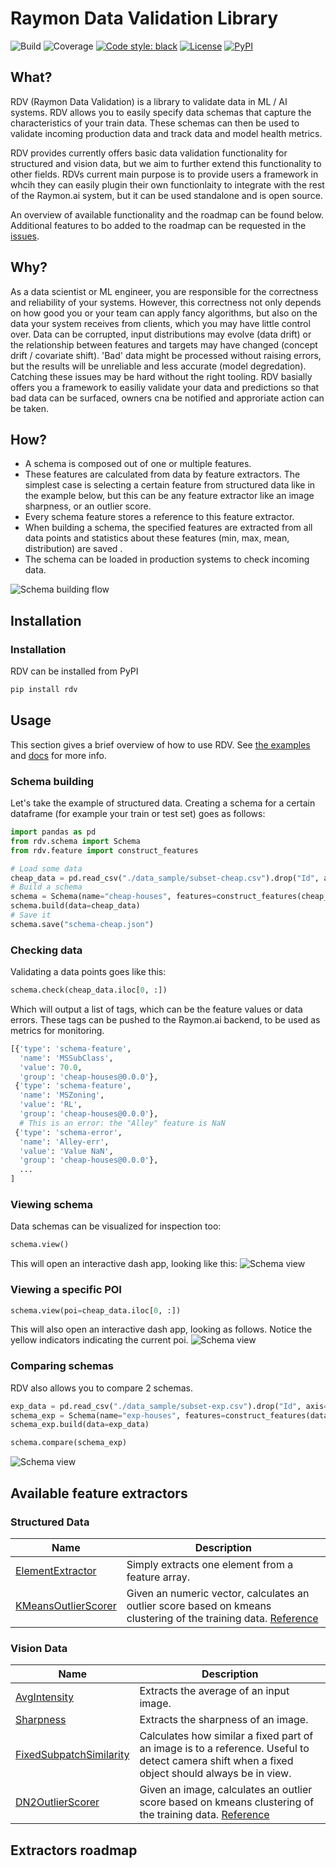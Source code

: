 
# Raymon Data Validation Library

![Build](https://github.com/raymon-ai/data-validation/workflows/build/badge.svg)
![Coverage](https://github.com/raymon-ai/badges/blob/master/rdv/coverage.svg)
[![Code style: black](https://img.shields.io/badge/code%20style-black-000000.svg)](https://github.com/psf/black)
<a href="https://github.com/raymon-ai/data-validation/blob/master/LICENSE.md"><img alt="License" src="https://img.shields.io/github/license/raymon-ai/data-validation"></a>
<a href="https://pypi.org/project/rdv/"><img alt="PyPI" src="https://img.shields.io/pypi/v/rdv"></a>



## What?
RDV (Raymon Data Validation) is a library to validate data in ML / AI systems. RDV allows you to easily specify data schemas that capture the characteristics of your train data. These schemas can then be used to validate incoming production data and track data and model health metrics.

RDV provides currently offers basic data validation functionality for structured and vision data, but we aim to further extend this functionality to other fields. RDVs current main purpose is to provide users a framework in whcih they can easily plugin their own functionlaity to integrate with the rest of the Raymon.ai system, but it can be used standalone and is open source.

An overview of available functionality and the roadmap can be found below. Additional features to bo added to the roadmap can be requested in the [issues](https://github.com/raymon-ai/data-validation/issues).

## Why?
As a data scientist or ML engineer, you are responsible for the correctness and reliability of your systems. However, this correctness not only depends on how good you or your team can apply fancy algorithms, but also on the data your system receives from clients, which you may have little control over. Data can be corrupted, input distributions may evolve (data drift) or the relationship between features and targets may have changed (concept drift / covariate shift). 'Bad' data might be processed without raising errors, but the results will be unreliable and less accurate (model degredation). Catching these issues may be hard without the right tooling. RDV basially offers you a framework to easiliy validate your data and predictions so that bad data can be surfaced, owners cna be notified and approriate action can be taken.

## How?

- A schema is composed out of one or multiple features.
- These features are calculated from data by feature extractors. The simplest case is selecting a certain feature from structured data like in the example below, but this can be any feature extractor like an image sharpness, or an outlier score.
- Every schema feature stores a reference to this feature extractor. 
- When building a schema, the specified features are extracted from all data points and statistics about these features (min, max, mean, distribution) are saved .
- The schema can be loaded in production systems to check incoming data.

![Schema building flow](docs/images/flow.png "Schema building flow")



## Installation 

### Installation
RDV can be installed from PyPI

```bash
pip install rdv
```

## Usage
This section gives a brief overview of how to use RDV. See [the examples](https://github.com/raymon-ai/data-validation/tree/master/examples) and [docs](https://github.com/raymon-ai/data-validation/tree/master/docs) for more info.

### Schema building

Let's take the example of structured data. Creating a schema for a certain dataframe (for example your train or test set) goes as follows:
```python
import pandas as pd
from rdv.schema import Schema
from rdv.feature import construct_features

# Load some data
cheap_data = pd.read_csv("./data_sample/subset-cheap.csv").drop("Id", axis="columns")
# Build a schema
schema = Schema(name="cheap-houses", features=construct_features(cheap_data.dtypes))
schema.build(data=cheap_data)
# Save it
schema.save("schema-cheap.json")
```
### Checking data
Validating a data points goes like this:
```python
schema.check(cheap_data.iloc[0, :])
```
Which will output a list of tags, which can be the feature values or data errors. These tags can be pushed to the Raymon.ai backend, to be used as metrics for monitoring.
```python
[{'type': 'schema-feature',
  'name': 'MSSubClass',
  'value': 70.0,
  'group': 'cheap-houses@0.0.0'},
 {'type': 'schema-feature',
  'name': 'MSZoning',
  'value': 'RL',
  'group': 'cheap-houses@0.0.0'},
  # This is an error: the "Alley" feature is NaN
 {'type': 'schema-error',
  'name': 'Alley-err',
  'value': 'Value NaN',
  'group': 'cheap-houses@0.0.0'},
  ...
]
```

### Viewing schema
Data schemas can be visualized for inspection too:
```python
schema.view()
```
This will open an interactive dash app, looking like this:
![Schema view](docs/images/viewschema.png "Viewing a schema looks like this.")

### Viewing a specific POI
```python
schema.view(poi=cheap_data.iloc[0, :])

```
This will also open an interactive dash app, looking as follows. Notice the yellow indicators indicating the current poi.
![Schema view](docs/images/viewschemapoi.png "Viewing a schema with a poi looks like this.")

### Comparing schemas
RDV also allows you to compare 2 schemas.

```python
exp_data = pd.read_csv("./data_sample/subset-exp.csv").drop("Id", axis="columns")
schema_exp = Schema(name="exp-houses", features=construct_features(data.dtypes))
schema_exp.build(data=exp_data)

schema.compare(schema_exp)
```
![Schema view](docs/images/compareschema.png "Comparing schemas looks like this.")

## Available feature extractors

### Structured Data
| Name | Description   |
| ---- | ---- |
| [ElementExtractor](https://github.com/raymon-ai/data-validation/blob/master/rdv/extractors/structured/element.py)   | Simply extracts one element from a feature array. |                                                                                                 |
| [KMeansOutlierScorer](https://github.com/raymon-ai/data-validation/blob/master/rdv/extractors/structured/kmeans.py) | Given an numeric vector, calculates an outlier score based on kmeans clustering of the training data. [Reference](https://arxiv.org/abs/2002.10445) |


### Vision Data
| Name   | Description   |
| ---- | ---- |
| [AvgIntensity](https://github.com/raymon-ai/data-validation/blob/master/rdv/extractors/vision/intensity.py)   | Extracts the average of an input image.  |
| [Sharpness](https://github.com/raymon-ai/data-validation/blob/master/rdv/extractors/vision/sharpness.py)      | Extracts the sharpness of an image.   |
| [FixedSubpatchSimilarity](https://github.com/raymon-ai/data-validation/blob/master/rdv/extractors/vision/similarity.py) | Calculates how similar a fixed part of an image is to a reference. Useful to detect camera shift when a fixed object should always be in view. |
| [DN2OutlierScorer](https://github.com/raymon-ai/data-validation/blob/master/rdv/extractors/vision/dn2.py)   | Given an image, calculates an outlier score based on kmeans clustering of the training data. [Reference](https://arxiv.org/abs/2002.10445) |



## Extractors roadmap
